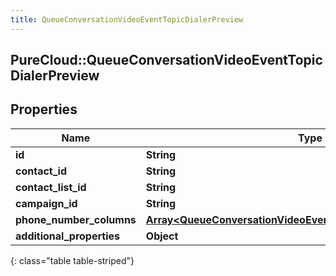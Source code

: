 ```yaml
---
title: QueueConversationVideoEventTopicDialerPreview
---
```

## PureCloud::QueueConversationVideoEventTopicDialerPreview

## Properties

|Name | Type | Description | Notes|
|------------ | ------------- | ------------- | -------------|
| **id** | **String** |  | [optional] |
| **contact_id** | **String** |  | [optional] |
| **contact_list_id** | **String** |  | [optional] |
| **campaign_id** | **String** |  | [optional] |
| **phone_number_columns** | [**Array&lt;QueueConversationVideoEventTopicPhoneNumberColumn&gt;**](QueueConversationVideoEventTopicPhoneNumberColumn.html) |  | [optional] |
| **additional_properties** | **Object** |  | [optional] |
{: class="table table-striped"}


